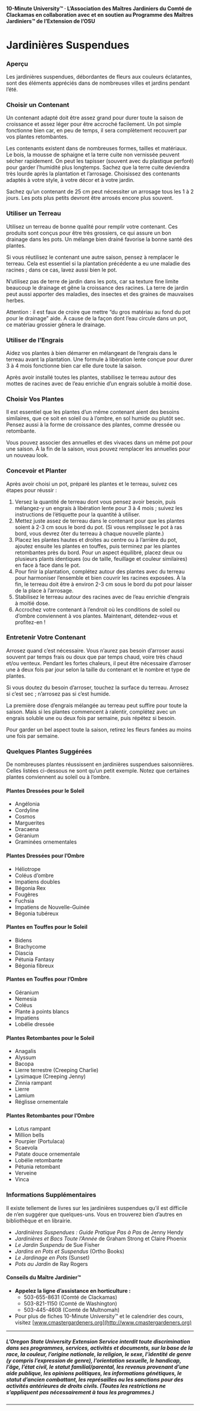 #### 10-Minute University™ · L’Association des Maîtres Jardiniers du Comté de Clackamas en collaboration avec et en soutien au Programme des Maîtres Jardiniers™ de l’Extension de l’OSU

# Jardinières Suspendues

### Aperçu

Les jardinières suspendues, débordantes de fleurs aux couleurs éclatantes, sont des éléments appréciés dans de nombreuses villes et jardins pendant l’été.

### Choisir un Contenant

Un contenant adapté doit être assez grand pour durer toute la saison de croissance et assez léger pour être accroché facilement. Un pot simple fonctionne bien car, en peu de temps, il sera complètement recouvert par vos plantes retombantes.

Les contenants existent dans de nombreuses formes, tailles et matériaux. Le bois, la mousse de sphaigne et la terre cuite non vernissée peuvent sécher rapidement. On peut les tapisser (souvent avec du plastique perforé) pour garder l’humidité plus longtemps. Sachez que la terre cuite deviendra très lourde après la plantation et l’arrosage. Choisissez des contenants adaptés à votre style, à votre décor et à votre jardin.

Sachez qu’un contenant de 25 cm peut nécessiter un arrosage tous les 1 à 2 jours. Les pots plus petits devront être arrosés encore plus souvent.

### Utiliser un Terreau

Utilisez un terreau de bonne qualité pour remplir votre contenant. Ces produits sont conçus pour être très grossiers, ce qui assure un bon drainage dans les pots. Un mélange bien drainé favorise la bonne santé des plantes.

Si vous réutilisez le contenant une autre saison, pensez à remplacer le terreau. Cela est essentiel si la plantation précédente a eu une maladie des racines ; dans ce cas, lavez aussi bien le pot.

N’utilisez pas de terre de jardin dans les pots, car sa texture fine limite beaucoup le drainage et gêne la croissance des racines. La terre de jardin peut aussi apporter des maladies, des insectes et des graines de mauvaises herbes.

Attention : il est faux de croire que mettre “du gros matériau au fond du pot pour le drainage” aide. À cause de la façon dont l’eau circule dans un pot, ce matériau grossier gênera le drainage.

### Utiliser de l’Engrais

Aidez vos plantes à bien démarrer en mélangeant de l’engrais dans le terreau avant la plantation. Une formule à libération lente conçue pour durer 3 à 4 mois fonctionne bien car elle dure toute la saison.

Après avoir installé toutes les plantes, stabilisez le terreau autour des mottes de racines avec de l’eau enrichie d’un engrais soluble à moitié dose.

### Choisir Vos Plantes

Il est essentiel que les plantes d’un même contenant aient des besoins similaires, que ce soit en soleil ou à l’ombre, en sol humide ou plutôt sec. Pensez aussi à la forme de croissance des plantes, comme dressée ou retombante.

Vous pouvez associer des annuelles et des vivaces dans un même pot pour une saison. À la fin de la saison, vous pouvez remplacer les annuelles pour un nouveau look.

### Concevoir et Planter

Après avoir choisi un pot, préparé les plantes et le terreau, suivez ces étapes pour réussir :

1. Versez la quantité de terreau dont vous pensez avoir besoin, puis mélangez-y un engrais à libération lente pour 3 à 4 mois ; suivez les instructions de l’étiquette pour la quantité à utiliser.
2. Mettez juste assez de terreau dans le contenant pour que les plantes soient à 2-3 cm sous le bord du pot. (Si vous remplissez le pot à ras bord, vous devrez ôter du terreau à chaque nouvelle plante.)
3. Placez les plantes hautes et droites au centre ou à l’arrière du pot, ajoutez ensuite les plantes en touffes, puis terminez par les plantes retombantes près du bord. Pour un aspect équilibré, placez deux ou plusieurs plants identiques (ou de taille, feuillage et couleur similaires) en face à face dans le pot.
4. Pour finir la plantation, complétez autour des plantes avec du terreau pour harmoniser l’ensemble et bien couvrir les racines exposées. À la fin, le terreau doit être à environ 2-3 cm sous le bord du pot pour laisser de la place à l’arrosage.
5. Stabilisez le terreau autour des racines avec de l’eau enrichie d’engrais à moitié dose.
6. Accrochez votre contenant à l’endroit où les conditions de soleil ou d’ombre conviennent à vos plantes. Maintenant, détendez-vous et profitez-en !

### Entretenir Votre Contenant

Arrosez quand c’est nécessaire. Vous n’aurez pas besoin d’arroser aussi souvent par temps frais ou doux que par temps chaud, voire très chaud et/ou venteux. Pendant les fortes chaleurs, il peut être nécessaire d’arroser une à deux fois par jour selon la taille du contenant et le nombre et type de plantes.

Si vous doutez du besoin d’arroser, touchez la surface du terreau. Arrosez si c’est sec ; n’arrosez pas si c’est humide.

La première dose d’engrais mélangée au terreau peut suffire pour toute la saison. Mais si les plantes commencent à ralentir, complétez avec un engrais soluble une ou deux fois par semaine, puis répétez si besoin.

Pour garder un bel aspect toute la saison, retirez les fleurs fanées au moins une fois par semaine.

### Quelques Plantes Suggérées

De nombreuses plantes réussissent en jardinières suspendues saisonnières. Celles listées ci-dessous ne sont qu’un petit exemple. Notez que certaines plantes conviennent au soleil ou à l’ombre.

#### Plantes Dressées pour le Soleil

- Angélonia
- Cordyline
- Cosmos
- Marguerites
- Dracaena
- Géranium
- Graminées ornementales

#### Plantes Dressées pour l’Ombre

- Héliotrope
- Coléus d’ombre
- Impatiens doubles
- Bégonia Rex
- Fougères
- Fuchsia
- Impatiens de Nouvelle-Guinée
- Bégonia tubéreux

#### Plantes en Touffes pour le Soleil

- Bidens
- Brachycome
- Diascia
- Pétunia Fantasy
- Bégonia fibreux

#### Plantes en Touffes pour l’Ombre

- Géranium
- Nemesia
- Coléus
- Plante à points blancs
- Impatiens
- Lobélie dressée

#### Plantes Retombantes pour le Soleil

- Anagalis
- Alyssum
- Bacopa
- Lierre terrestre (Creeping Charlie)
- Lysimaque (Creeping Jenny)
- Zinnia rampant
- Lierre
- Lamium
- Réglisse ornementale

#### Plantes Retombantes pour l’Ombre

- Lotus rampant
- Million bells
- Pourpier (Portulaca)
- Scaevola
- Patate douce ornementale
- Lobélie retombante
- Pétunia retombant
- Verveine
- Vinca

### Informations Supplémentaires

Il existe tellement de livres sur les jardinières suspendues qu’il est difficile de n’en suggérer que quelques-uns. Vous en trouverez bien d’autres en bibliothèque et en librairie.

- *Jardinières Suspendues : Guide Pratique Pas à Pas* de Jenny Hendy
- *Jardinières et Bacs Toute l’Année* de Graham Strong et Claire Phoenix
- *Le Jardin Suspendu* de Sue Fisher
- *Jardins en Pots et Suspendus* (Ortho Books)
- *Le Jardinage en Pots* (Sunset)
- *Pots au Jardin* de Ray Rogers

#### Conseils du Maître Jardinier™

- **Appelez la ligne d’assistance en horticulture :**
  - 503-655-8631 (Comté de Clackamas)
  - 503-821-1150 (Comté de Washington)
  - 503-445-4608 (Comté de Multnomah)
- Pour plus de fiches 10-Minute University™ et le calendrier des cours, visitez [www.cmastergardeners.org](http://www.cmastergardeners.org)

---

##### L’Oregon State University Extension Service interdit toute discrimination dans ses programmes, services, activités et documents, sur la base de la race, la couleur, l’origine nationale, la religion, le sexe, l’identité de genre (y compris l’expression de genre), l’orientation sexuelle, le handicap, l’âge, l’état civil, le statut familial/parental, les revenus provenant d’une aide publique, les opinions politiques, les informations génétiques, le statut d’ancien combattant, les représailles ou les sanctions pour des activités antérieures de droits civils. (Toutes les restrictions ne s’appliquent pas nécessairement à tous les programmes.)
---